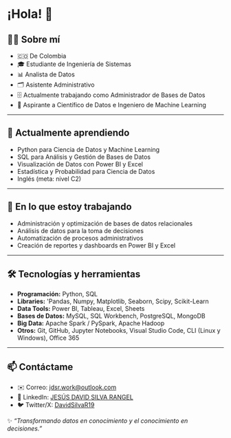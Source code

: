 # ¡Hola! 👋

## 👨‍💻 Sobre mí

- 🇨🇴 De Colombia  
- 🎓 Estudiante de Ingeniería de Sistemas  
- 📊 Analista de Datos  
- 🗂️ Asistente Administrativo  
- 🗄️ Actualmente trabajando como Administrador de Bases de Datos  
- 🚀 Aspirante a Científico de Datos e Ingeniero de Machine Learning  

---

## 🌱 Actualmente aprendiendo

- Python para Ciencia de Datos y Machine Learning  
- SQL para Análisis y Gestión de Bases de Datos  
- Visualización de Datos con Power BI y Excel  
- Estadística y Probabilidad para Ciencia de Datos  
- Inglés (meta: nivel C2)  

---

## 💼 En lo que estoy trabajando

- Administración y optimización de bases de datos relacionales  
- Análisis de datos para la toma de decisiones  
- Automatización de procesos administrativos  
- Creación de reportes y dashboards en Power BI y Excel  

---

## 🛠️ Tecnologías y herramientas

- **Programación:** Python, SQL
- **Libraries:** 'Pandas, Numpy, Matplotlib, Seaborn, Scipy, Scikit-Learn
- **Data Tools:** Power BI, Tableau, Excel, Sheets
- **Bases de Datos:** MySQL, SQL Workbench, PostgreSQL, MongoDB
- **Big Data:** Apache Spark / PySpark, Apache Hadoop
- **Otros:** Git, GitHub, Jupyter Notebooks, Visual Studio Code, CLI (Linux y Windows), Office 365

---

## 📫 Contáctame
- ✉️ Correo: [jdsr.work@outlook.com](mailto:jdsr.cuentapersona@gmail.com)
- 💼 LinkedIn: [JESÚS DAVID SILVA RANGEL](https://www.linkedin.com/in/jes%C3%BAs-david-silva-rangel-77706a260/)
- 🐦 Twitter/X: [DavidSilvaR19](https://x.com/DavidSilvaR19)

✨ *“Transformando datos en conocimiento y el conocimiento en decisiones.”*
